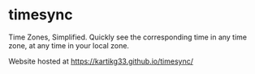 # timesync
Time Zones, Simplified. Quickly see the corresponding time in any time zone, at any time in your local zone.

Website hosted at https://kartikg33.github.io/timesync/